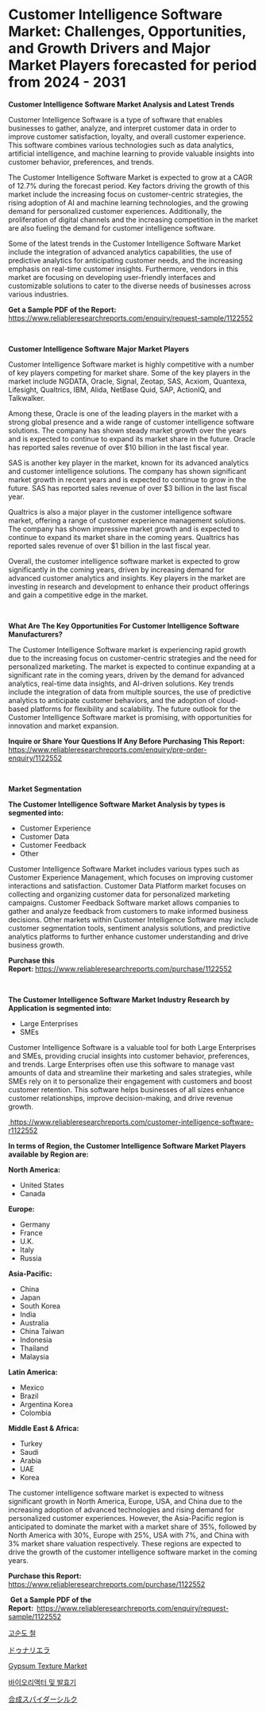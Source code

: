 <p><h1>Customer Intelligence Software Market: Challenges, Opportunities, and Growth Drivers and Major Market Players forecasted for period from 2024 - 2031</h1></p><p><strong>Customer Intelligence Software Market Analysis and Latest Trends</strong></p>
<p><p>Customer Intelligence Software is a type of software that enables businesses to gather, analyze, and interpret customer data in order to improve customer satisfaction, loyalty, and overall customer experience. This software combines various technologies such as data analytics, artificial intelligence, and machine learning to provide valuable insights into customer behavior, preferences, and trends.</p><p>The Customer Intelligence Software Market is expected to grow at a CAGR of 12.7% during the forecast period. Key factors driving the growth of this market include the increasing focus on customer-centric strategies, the rising adoption of AI and machine learning technologies, and the growing demand for personalized customer experiences. Additionally, the proliferation of digital channels and the increasing competition in the market are also fueling the demand for customer intelligence software.</p><p>Some of the latest trends in the Customer Intelligence Software Market include the integration of advanced analytics capabilities, the use of predictive analytics for anticipating customer needs, and the increasing emphasis on real-time customer insights. Furthermore, vendors in this market are focusing on developing user-friendly interfaces and customizable solutions to cater to the diverse needs of businesses across various industries.</p></p>
<p><strong>Get a Sample PDF of the Report:&nbsp;</strong> <a href="https://www.reliableresearchreports.com/enquiry/request-sample/1122552">https://www.reliableresearchreports.com/enquiry/request-sample/1122552</a></p>
<p>&nbsp;</p>
<p><strong>Customer Intelligence Software Major Market Players</strong></p>
<p><p>Customer Intelligence Software market is highly competitive with a number of key players competing for market share. Some of the key players in the market include NGDATA, Oracle, Signal, Zeotap, SAS, Acxiom, Quantexa, Lifesight, Qualtrics, IBM, Alida, NetBase Quid, SAP, ActionIQ, and Talkwalker.</p><p>Among these, Oracle is one of the leading players in the market with a strong global presence and a wide range of customer intelligence software solutions. The company has shown steady market growth over the years and is expected to continue to expand its market share in the future. Oracle has reported sales revenue of over $10 billion in the last fiscal year.</p><p>SAS is another key player in the market, known for its advanced analytics and customer intelligence solutions. The company has shown significant market growth in recent years and is expected to continue to grow in the future. SAS has reported sales revenue of over $3 billion in the last fiscal year.</p><p>Qualtrics is also a major player in the customer intelligence software market, offering a range of customer experience management solutions. The company has shown impressive market growth and is expected to continue to expand its market share in the coming years. Qualtrics has reported sales revenue of over $1 billion in the last fiscal year.</p><p>Overall, the customer intelligence software market is expected to grow significantly in the coming years, driven by increasing demand for advanced customer analytics and insights. Key players in the market are investing in research and development to enhance their product offerings and gain a competitive edge in the market.</p></p>
<p>&nbsp;</p>
<p><strong>What Are The Key Opportunities For Customer Intelligence Software Manufacturers?</strong></p>
<p><p>The Customer Intelligence Software market is experiencing rapid growth due to the increasing focus on customer-centric strategies and the need for personalized marketing. The market is expected to continue expanding at a significant rate in the coming years, driven by the demand for advanced analytics, real-time data insights, and AI-driven solutions. Key trends include the integration of data from multiple sources, the use of predictive analytics to anticipate customer behaviors, and the adoption of cloud-based platforms for flexibility and scalability. The future outlook for the Customer Intelligence Software market is promising, with opportunities for innovation and market expansion.</p></p>
<p><strong>Inquire or Share Your Questions If Any Before Purchasing This Report:</strong> <a href="https://www.reliableresearchreports.com/enquiry/pre-order-enquiry/1122552">https://www.reliableresearchreports.com/enquiry/pre-order-enquiry/1122552</a></p>
<p>&nbsp;</p>
<p><strong>Market Segmentation</strong></p>
<p><strong>The Customer Intelligence Software Market Analysis by types is segmented into:</strong></p>
<p><ul><li>Customer Experience</li><li>Customer Data</li><li>Customer Feedback</li><li>Other</li></ul></p>
<p><p>Customer Intelligence Software Market includes various types such as Customer Experience Management, which focuses on improving customer interactions and satisfaction. Customer Data Platform market focuses on collecting and organizing customer data for personalized marketing campaigns. Customer Feedback Software market allows companies to gather and analyze feedback from customers to make informed business decisions. Other markets within Customer Intelligence Software may include customer segmentation tools, sentiment analysis solutions, and predictive analytics platforms to further enhance customer understanding and drive business growth.</p></p>
<p><strong>Purchase this Report:&nbsp;</strong><a href="https://www.reliableresearchreports.com/purchase/1122552">https://www.reliableresearchreports.com/purchase/1122552</a></p>
<p>&nbsp;</p>
<p><strong>The Customer Intelligence Software Market Industry Research by Application is segmented into:</strong></p>
<p><ul><li>Large Enterprises</li><li>SMEs</li></ul></p>
<p><p>Customer Intelligence Software is a valuable tool for both Large Enterprises and SMEs, providing crucial insights into customer behavior, preferences, and trends. Large Enterprises often use this software to manage vast amounts of data and streamline their marketing and sales strategies, while SMEs rely on it to personalize their engagement with customers and boost customer retention. This software helps businesses of all sizes enhance customer relationships, improve decision-making, and drive revenue growth.</p></p>
<p><a href="https://www.reliableresearchreports.com/customer-intelligence-software-r1122552">&nbsp;https://www.reliableresearchreports.com/customer-intelligence-software-r1122552</a></p>
<p><strong>In terms of Region, the Customer Intelligence Software Market Players available by Region are:</strong></p>
<p>
    <p> <strong> North America: </strong>
        <ul>
            <li>United States</li>
            <li>Canada</li>
        </ul>
        </p> 
    <p> <strong> Europe: </strong>
        <ul>
            <li>Germany</li>
            <li>France</li>
            <li>U.K.</li>
            <li>Italy</li>
            <li>Russia</li>
        </ul>
        </p> 
    <p> <strong> Asia-Pacific: </strong>
        <ul>
            <li>China</li>
            <li>Japan</li>
            <li>South Korea</li>
            <li>India</li>
            <li>Australia</li>
            <li>China Taiwan</li>
            <li>Indonesia</li>
            <li>Thailand</li>
            <li>Malaysia</li>
        </ul>
        </p> 
    <p> <strong> Latin America: </strong>
        <ul>
            <li>Mexico</li>
            <li>Brazil</li>
            <li>Argentina Korea</li>
            <li>Colombia</li>
        </ul>
        </p> 
    <p> <strong> Middle East & Africa: </strong>
        <ul>
            <li>Turkey</li>
            <li>Saudi</li>
            <li>Arabia</li>
            <li>UAE</li>
            <li>Korea</li>
        </ul>
    </p>
    </p>
<p><p>The customer intelligence software market is expected to witness significant growth in North America, Europe, USA, and China due to the increasing adoption of advanced technologies and rising demand for personalized customer experiences. However, the Asia-Pacific region is anticipated to dominate the market with a market share of 35%, followed by North America with 30%, Europe with 25%, USA with 7%, and China with 3% market share valuation respectively. These regions are expected to drive the growth of the customer intelligence software market in the coming years.</p></p>
<p><strong>Purchase this Report: </strong><a href="https://www.reliableresearchreports.com/purchase/1122552">https://www.reliableresearchreports.com/purchase/1122552</a></p>
<p>&nbsp;<strong>Get a Sample PDF of the Report:&nbsp;&nbsp;</strong><a href="https://www.reliableresearchreports.com/enquiry/request-sample/1122552">https://www.reliableresearchreports.com/enquiry/request-sample/1122552</a></p>
<p><strong></strong></p>
<p><p><a href="https://medium.com/@elod.85/%EA%B3%A0%EC%88%9C%EB%8F%84-%EC%B2%A0-%EC%8B%9C%EC%9E%A5-%EC%84%B1%EA%B3%B5%EC%A0%81%EC%9D%B8-%EB%B9%84%EC%A6%88%EB%8B%88%EC%8A%A4-%EC%A0%84%EB%9E%B5%EC%9D%98-%EC%97%B4%EC%87%A0-2031%EB%85%84%EA%B9%8C%EC%A7%80-%EC%98%88%EC%B8%A1-0f9c0d6f979d">고순도 철</a></p><p><a href="https://github.com/mm14022023/Market-Research-Report-List-1/blob/main/288763159896.md">ドゥナリエラ</a></p><p><a href="https://github.com/DeonteStanton2023/Market-Research-Report-List-1/blob/main/gypsum-texture-market.md">Gypsum Texture Market</a></p><p><a href="https://medium.com/@dayanarunolfsdottir/%EB%B0%94%EC%9D%B4%EC%98%A4%EB%A6%AC%EC%95%A1%ED%84%B0-%EB%B0%8F-%EB%B0%9C%ED%9A%A8%EA%B8%B0-%EC%8B%9C%EC%9E%A5-%EC%A2%85%EB%A5%98-%EC%9D%91%EC%9A%A9-%EB%B0%8F-%EC%A7%80%EB%A6%AC%EC%97%90-%EB%8C%80%ED%95%9C-%ED%8F%AC%EA%B4%84%EC%A0%81-%ED%8F%89%EA%B0%80-afe3e904a66e">바이오리액터 및 발효기</a></p><p><a href="https://github.com/RudySimonis2023/Market-Research-Report-List-1/blob/main/327322159897.md">合成スパイダーシルク</a></p></p>